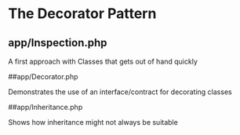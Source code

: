 # The Decorator Pattern

## app/Inspection.php

A first approach with Classes that gets out of hand quickly

##app/Decorator.php

Demonstrates the use of an interface/contract for decorating classes

##app/Inheritance.php

Shows how inheritance might not always be suitable

